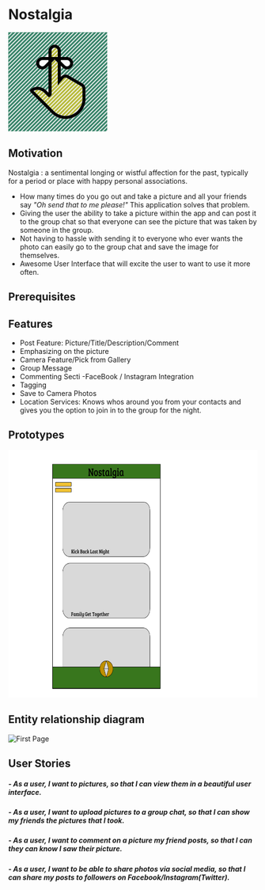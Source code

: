 # Nostalgia
<img src ="https://github.com/Keyner32/Nostalgia/blob/master/Nostalgia_icon_final.png?raw=true" alt="Pin Icon" width="200" height="200">


## Motivation
Nostalgia : a sentimental longing or wistful affection for the past, typically for a period or place with happy personal associations.
  - How many times do you go out and take a picture and all your friends say _"Oh send that to me please!"_ This application solves that problem. 
  - Giving the user the ability to take a picture within the app and can post it to the group chat so that everyone can see the picture that was taken by someone in the group.
  - Not having to hassle with sending it to everyone who ever wants the photo can easily go to the group chat and save the image for themselves.
  - Awesome User Interface that will excite the user to want to use it more often.

## Prerequisites

## Features

  - Post Feature: Picture/Title/Description/Comment
  - Emphasizing on the picture
  - Camera Feature/Pick from Gallery
  - Group Message
  - Commenting Secti 
  -FaceBook / Instagram Integration 
  - Tagging 
  - Save to Camera Photos
  - Location Services: Knows whos around you from your contacts and gives you the option to join in to the group for the night.

## Prototypes


<img src ="https://github.com/Keyner32/Nostalgia/blob/master/Nostalgia%20.png" alt="First Page"  width="600" height="500"> 




## Entity relationship diagram 

<img src ="" alt="First Page" style="width:100px;height:200px;">


## User Stories

##### - As a user, I want to _pictures_, so that I can _view them in a beautiful user interface_. 

##### - As a user, I want to _upload pictures to a group chat_, so that I can _show my friends the pictures that I took_. 

##### - As a user, I want to _comment on a picture my friend posts_, so that I can _they can know I saw their picture_. 

##### - As a user, I want to _be able to share photos via social media_, so that I can _share my posts to followers on Facebook/Instagram(Twitter)_.
